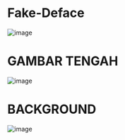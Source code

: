 # Fake-Deface
![image](https://user-images.githubusercontent.com/73192109/199052914-c19faf24-dc35-4f0e-a710-1cf5b7be611f.gif)

# GAMBAR TENGAH
![image](https://user-images.githubusercontent.com/73192109/198904125-88e55150-d0b6-44a3-9b00-2ad4ebd7ab59.png)

# BACKGROUND 

![image](https://user-images.githubusercontent.com/73192109/198905258-3b11605d-958a-4a6c-8d19-0008bee363b4.png)
